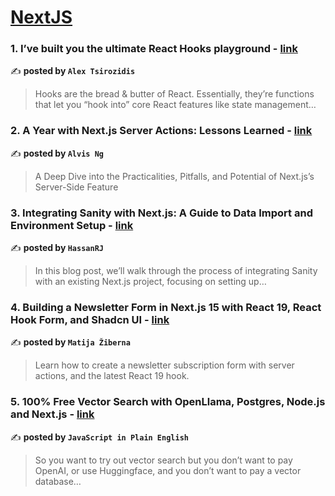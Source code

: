 
<h1><a href=https://medium.com/tag/nextjs/recommended target="_blank" rel="noopener noreferrer">NextJS</a></h1>
<h3>1. I’ve built you the ultimate React Hooks playground - <a href="https://medium.com/@alexfirebrand/the-ultimate-react-hooks-playground-a1611c82da8c" target="_blank" rel="noopener noreferrer">link</a></h3>

✍️ **posted by `Alex Tsirozidis`**

<blockquote>Hooks are the bread & butter of React. Essentially, they’re functions that let you “hook into” core React features like state management…</blockquote>

<h3>2. A Year with Next.js Server Actions: Lessons Learned - <a href="https://medium.com/@iamalvisng/a-year-with-next-js-server-actions-lessons-learned-93ef7b518c73" target="_blank" rel="noopener noreferrer">link</a></h3>

✍️ **posted by `Alvis Ng`**

<blockquote>A Deep Dive into the Practicalities, Pitfalls, and Potential of Next.js’s Server-Side Feature</blockquote>

<h3>3. Integrating Sanity with Next.js: A Guide to Data Import and Environment Setup - <a href="https://medium.com/@huzaifa3108hassan/integrating-sanity-with-next-js-a-guide-to-data-import-and-environment-setup-760eb41ea2a2" target="_blank" rel="noopener noreferrer">link</a></h3>

✍️ **posted by `HassanRJ`**

<blockquote>In this blog post, we’ll walk through the process of integrating Sanity with an existing Next.js project, focusing on setting up…</blockquote>

<h3>4. Building a Newsletter Form in Next.js 15 with React 19, React Hook Form, and Shadcn UI - <a href="https://medium.com/@matijazib/building-a-newsletter-form-in-next-js-15-with-react-19-react-hook-form-and-shadcn-ui-bc6555dc1c10" target="_blank" rel="noopener noreferrer">link</a></h3>

✍️ **posted by `Matija Žiberna`**

<blockquote>Learn how to create a newsletter subscription form with server actions, and the latest React 19 hook.</blockquote>

<h3>5. 100% Free Vector Search with OpenLlama, Postgres, Node.js and Next.js - <a href="https://medium.com/javascript-in-plain-english/100-free-vector-search-with-openllama-postgres-nodejs-and-nextjs-e496856766f7" target="_blank" rel="noopener noreferrer">link</a></h3>

✍️ **posted by `JavaScript in Plain English`**

<blockquote>So you want to try out vector search but you don’t want to pay OpenAI, or use Huggingface, and you don’t want to pay a vector database…</blockquote>

